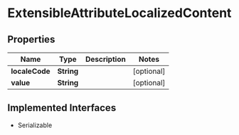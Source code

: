 

# ExtensibleAttributeLocalizedContent


## Properties

| Name | Type | Description | Notes |
|------------ | ------------- | ------------- | -------------|
|**localeCode** | **String** |  |  [optional] |
|**value** | **String** |  |  [optional] |


## Implemented Interfaces

* Serializable


